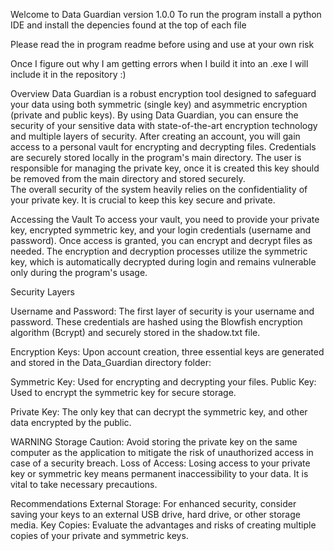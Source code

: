 Welcome to Data Guardian version 1.0.0
To run the program install a python IDE and install the depencies found at the top of each file


Please read the in program readme before using and use at your own risk

Once I figure out why I am getting errors when I build it into an .exe I will include it in the repository :)


Overview
Data Guardian is a robust encryption tool designed to safeguard your data using both symmetric (single key) and asymmetric encryption (private and public keys).
By using Data Guardian, you can ensure the security of your sensitive data with state-of-the-art encryption technology and multiple layers of security.
After creating an account, you will gain access to a personal vault for encrypting and decrypting files.
Credentials are securely stored locally in the program's main directory. The user is responsible for managing the private key, once it is created this key should be removed from the main directory and stored securely.   
The overall security of the system heavily relies on the confidentiality of your private key. It is crucial to keep this key secure and private.

Accessing the Vault
To access your vault, you need to provide your private key, encrypted symmetric key, and your login credentials (username and password).
Once access is granted, you can encrypt and decrypt files as needed.
The encryption and decryption processes utilize the symmetric key, which is automatically decrypted during login and remains vulnerable only during the program's usage.


Security Layers 

Username and Password: The first layer of security is your username and password. These credentials 
are hashed using the Blowfish encryption algorithm (Bcrypt) and securely stored in the shadow.txt file.

Encryption Keys: Upon account creation, three essential keys are generated and stored in the Data_Guardian directory folder: 

Symmetric Key: Used for encrypting and decrypting your files. Public Key: Used to encrypt the symmetric key for 
secure storage. 

Private Key: The only key that can decrypt the symmetric key, and other data encrypted by the public.


WARNING
Storage Caution: Avoid storing the private key on the same computer as the application to mitigate the risk of unauthorized access in case of a security breach.
Loss of Access: Losing access to your private key or symmetric key means permanent inaccessibility to your data. It is vital to take necessary precautions.

Recommendations
External Storage: For enhanced security, consider saving your keys to an external USB drive, hard drive, or other storage media.
Key Copies: Evaluate the advantages and risks of creating multiple copies of your private and symmetric keys.


